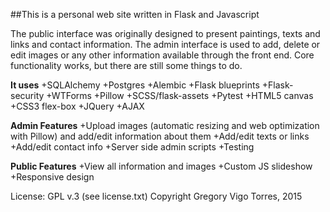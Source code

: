 ##This is a personal web site written in Flask and Javascript 

The public interface was originally designed to present paintings, texts and links and contact information. The admin interface is used to add, delete or edit images or any other information available through the front end. 
Core functionality works, but there are still some things to do.

**It uses**
+SQLAlchemy
+Postgres
+Alembic
+Flask blueprints
+Flask-security
+WTForms
+Pillow
+SCSS/flask-assets
+Pytest
+HTML5 canvas
+CSS3 flex-box
+JQuery
+AJAX


**Admin Features**
+Upload images (automatic resizing and web optimization with Pillow) and add/edit information about them
+Add/edit texts or links
+Add/edit contact info
+Server side admin scripts
+Testing


**Public Features**
+View all information and images
+Custom JS slideshow
+Responsive design
    
    
    
License: GPL v.3 (see license.txt)
Copyright Gregory Vigo Torres, 2015
